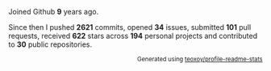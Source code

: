 Joined Github **9** years ago.

Since then I pushed **2621** commits, opened **34** issues, submitted **101** pull requests, received **622** stars across **194** personal projects and contributed to **30** public repositories.

<p align="right"><sub>Generated using <a href="https://github.com/marketplace/actions/profile-readme-stats">teoxoy/profile-readme-stats</a></sub></p>
